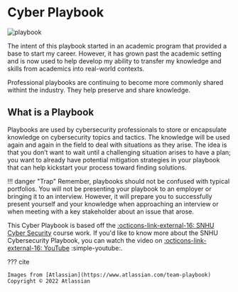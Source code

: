 # Cyber Playbook

![playbook](static/images/cybersecurity-playbook-hero.png)

The intent of this playbook started in an academic program that provided a base to start my career. However, it has grown past the academic setting and is now used to help develop my ability to transfer my knowledge and skills from academics into real-world contexts.

Professional playbooks are continuing to become more commonly shared withint the industry. They help preserve and share knowledge.

## What is a Playbook

Playbooks are used by cybersecurity professionals to store or encapsulate knowledge on cybersecurity topics and tactics. The knowledge will be used again and again in the field to deal with situations as they arise. The idea is that you don’t want to wait until a challenging situation arises to have a plan; you want to already have potential mitigation strategies in your playbook that can help kickstart your process toward finding solutions.

!!! danger "Trap"
    Remember, playbooks should not be confused with typical portfolios. You will not be presenting your playbook to an employer or bringing it to an interview. However, it will prepare you to successfully present yourself and your knowledge when approaching an interview or when meeting with a key stakeholder about an issue that arose.

This Cyber Playbook is based off the [:octicons-link-external-16: SNHU Cyber Security](https://www.snhu.edu/online-degrees/bachelors/cyber-security "Southern New Hampshire University Cyber Security Program") course work. If you'd like to know more about the SNHU Cybersecurity Playbook, you can watch the video on [:octicons-link-external-16: YouTube](https://www.youtube.com/watch?v=UByojBREO6k) :simple-youtube:.

??? cite

    Images from [Atlassian](https://www.atlassian.com/team-playbook) Copyright © 2022 Atlassian
